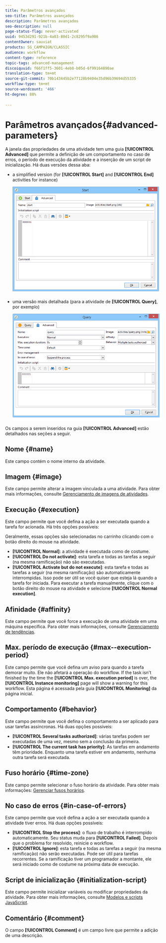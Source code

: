 ```yaml
---
title: Parâmetros avançados
seo-title: Parâmetros avançados
description: Parâmetros avançados
seo-description: null
page-status-flag: never-activated
uuid: 9453d291-921b-4a03-80d1-2c8295f9a986
contentOwner: sauviat
products: SG_CAMPAIGN/CLASSIC
audience: workflow
content-type: reference
topic-tags: advanced-management
discoiquuid: f66f1ff5-3601-4eb8-b05d-6f99164890ae
translation-type: tm+mt
source-git-commit: 70b143445b2e77128b9404e35d96b39694d55335
workflow-type: tm+mt
source-wordcount: '466'
ht-degree: 88%

---
```



# Parâmetros avançados{#advanced-parameters}

A janela das propriedades de uma atividade tem uma guia **[!UICONTROL Advanced]** que permite a definição de um comportamento no caso de erros, o período de execução da atividade e a inserção de um script de inicialização. Há duas versões dessa aba:

* a simplified version (for **[!UICONTROL Start]** and **[!UICONTROL End]** activities for instance)

   ![](assets/wf-advanced-basic.png)

* uma versão mais detalhada (para a atividade de **[!UICONTROL Query]**, por exemplo)

   ![](assets/wf-advanced-full.png)

Os campos a serem inseridos na guia **[!UICONTROL Advanced]** estão detalhados nas seções a seguir.

## Nome {#name}

Este campo contém o nome interno da atividade.

## Imagem {#image}

Este campo permite alterar a imagem vinculada a uma atividade. Para obter mais informações, consulte [Gerenciamento de imagens de atividades](../../workflow/using/managing-activity-images.md).

## Execução {#execution}

Este campo permite que você defina a ação a ser executada quando a tarefa for acionada. Há três opções possíveis:

Geralmente, essas opções são selecionadas no carrinho clicando com o botão direito do mouse na atividade.

* **[!UICONTROL Normal]**: a atividade é executada como de costume.
* **[!UICONTROL Do not activate]**: esta tarefa e todas as tarefas a seguir (na mesma ramificação) não são executadas.
* **[!UICONTROL Activate but do not execute]**: esta tarefa e todas as tarefas a seguir (na mesma ramificação) são automaticamente interrompidas. Isso pode ser útil se você quiser que esteja lá quando a tarefa for iniciada. Para executar a tarefa manualmente, clique com o botão direito do mouse na atividade e selecione **[!UICONTROL Normal execution]**.

## Afinidade {#affinity}

Este campo permite que você force a execução de uma atividade em uma máquina específica. Para obter mais informações, consulte [Gerenciamento de tendências](../../workflow/using/managing-propensity.md).

## Max. período de execução {#max--execution-period}

Este campo permite que você defina um aviso para quando a tarefa demorar muito. Ele não afetará a operação do workflow. If the task isn&#39;t finished by the time the **[!UICONTROL Max. execution period]** is over, the **[!UICONTROL Instance monitoring]** page will show a warning for this workflow. Esta página é acessada pela guia **[!UICONTROL Monitoring]** da página inicial.

## Comportamento {#behavior}

Este campo permite que você defina o comportamento a ser aplicado para usar tarefas assíncronas. Há duas opções possíveis:

* **[!UICONTROL Several tasks authorized]**: várias tarefas podem ser executadas de uma vez, mesmo sem a conclusão da primeira.
* **[!UICONTROL The current task has priority]**: As tarefas em andamento têm prioridade. Enquanto uma tarefa estiver em andamento, nenhuma outra tarefa será executada.

## Fuso horário {#time-zone}

Este campo permite selecionar o fuso horário da atividade. Para obter mais informações: [Gerenciar fusos horários](../../workflow/using/managing-time-zones.md).

## No caso de erros {#in-case-of-errors}

Este campo permite que você defina a ação a ser executada quando a atividade tiver erros. Há duas opções possíveis:

* **[!UICONTROL Stop the process]**: o fluxo de trabalho é interrompido automaticamente. Seu status muda para **[!UICONTROL Failed]**. Depois que o problema for resolvido, reinicie o workflow.
* **[!UICONTROL Ignore]**: esta tarefa e todas as tarefas a seguir (na mesma ramificação) não serão executadas. Pode ser útil para tarefas recorrentes. Se a ramificação tiver um programador a montante, ele será iniciado como de costume na próxima data de execução.

## Script de inicialização {#initialization-script}

Este campo permite inicializar variáveis ou modificar propriedades da atividade. Para obter mais informações, consulte [Modelos e scripts JavaScript](../../workflow/using/javascript-scripts-and-templates.md).

## Comentário {#comment}

O campo **[!UICONTROL Comment]** é um campo livre que permite a adição de uma descrição.
